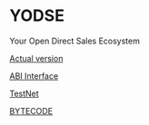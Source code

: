 # YODSE
Your Open Direct Sales Ecosystem

[Actual version](https://github.com/PillarDevelopment/YODSE/blob/master/Ver_1.0._YODSE.sol)

[ABI Interface](https://github.com/PillarDevelopment/YODSE/blob/master/ABI)

[TestNet](https://ropsten.etherscan.io/address/0x4c322906982842d71e4ffc6fb707ebf250fa0c48)

[BYTECODE](https://github.com/PillarDevelopment/YODSE/blob/master/ByteCode)

